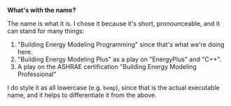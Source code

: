 **What's with the name?**

The name is what it is. I chose it because it's short, pronounceable,
and it can stand for many things:

1. "Building Energy Modeling Programming" since that's what we're
   doing here.
2. "Building Energy Modeling Plus" as a play on "EnergyPlus" and
   "C++".
3. A play on the ASHRAE certification "Building Energy Modeling
   Professional"

I do style it as all lowercase (e.g. `bemp`), since that is the actual
executable name, and it helps to differentiate it from the above.
